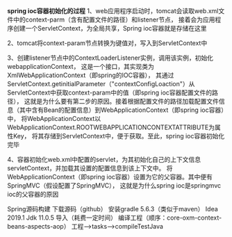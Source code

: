 **spring ioc容器初始化的过程**
1、web应用程序启动时，tomcat会读取web.xml文件中的context-parm（含有配置文件的路径）和listener节点，
    接着会为应用程序创建一个ServletContext，为全局共享，Spring ioc容器就是存储在这里

2、tomcat将context-param节点转换为键值对，写入到ServletContext中


3、创建listener节点中的ContextLoaderListener实例，调用该实例，初始化webapplicationContext，
这是一个接口，其实现类为XmlWebApplicationContext（即spring的IOC容器），
其通过ServletContext.getinitialParameter（"contextConfigLoaction"）从ServletContext中获取context-param中的值（即spring ioc容器配置文件的路径），
这就是为什么要有第二步的原因。接着根据配置文件的路径加载配置文件信息（其中含有Bean的配置信息）到WebApplicationContext（即spring ioc容器）中，
将WebApplicationContext以WebApplicationContext.ROOTWEBAPPLICATIONCONTEXTATTRIBUTE为属性Key，
将其存储到ServletContext中，便于获取。至此，spring ioc容器初始化完毕



4、容器初始化web.xml中配置的servlet，为其初始化自己的上下文信息servletContext，并加载其设置的配置信息到该上下文中。
将WebApplicationContext（即spring ioc容器）设置为它的父容器。其中便有SpringMVC（假设配置了SpringMVC），
这就是为什么spring ioc是springmvc ioc的父容器的原因



Spring源码构建
下载源码（github）
安装gradle 5.6.3（类似于maven） Idea 2019.1 Jdk 11.0.5
导⼊（耗费⼀定时间）
编译⼯程（顺序：core-oxm-context-beans-aspects-aop）
⼯程—>tasks—>compileTestJava
